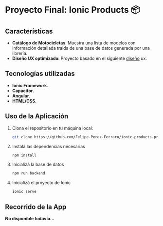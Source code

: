 # Proyecto Final: Ionic Products 📦

## Características

- **Catálogo de Motocicletas**: Muestra una lista de modelos con información detallada traida de una base de datos generada por una librería.
- **Diseño UX optimizado**: Proyecto basado en el siguiente [diseño](https://github.com/Felipe-Perez-Ferraro/ionic-products-project/blob/feature/start-page/project_ux_design.png) ux.

## Tecnologías utilizadas

- **Ionic Framework**.
- **Capacitor**.
- **Angular**.
- **HTML/CSS**.

## Uso de la Aplicación

1. Clona el repositorio en tu máquina local:

   ```bash
   git clone https://github.com/Felipe-Perez-Ferraro/ionic-products-project.git

2. Instalá las dependencias necesarias

   ```bash
   npm install

3. Inicializá la base de datos

    ```bash
    npm run backend
    ```

4. Inicializá el proyecto de Ionic

    ```bash
    ionic serve
    ```

## Recorrido de la App
**No disponible todavía...**

